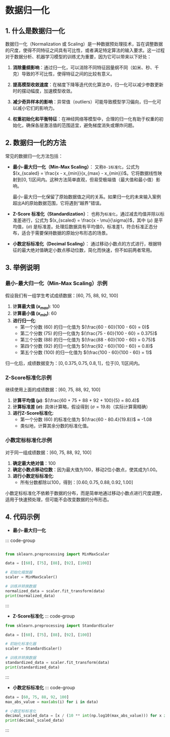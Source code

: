 # 数据归一化

## 1. 什么是数据归一化

数据归一化（Normalization 或 Scaling）是一种数据预处理技术，旨在调整数据的尺度，使得不同特征之间具有可比性，或者满足特定算法的输入要求。这一过程对于数据分析、机器学习模型的训练尤为重要，因为它可以带来以下好处：

1. **消除量纲影响**：通过归一化，可以消除不同特征因量纲不同（如米、秒、千克）导致的不可比性，使得特征之间的比较有意义。

2. **提高模型收敛速度**：在梯度下降等迭代优化算法中，归一化可以减少参数更新时的摆动幅度，加速模型收敛。

3. **减少奇异样本的影响**：异常值（outliers）可能导致模型学习偏向，归一化可以减小它们的影响力。

4. **权重初始化和平衡特征**：在神经网络等模型中，合理的归一化有助于权重的初始化，确保各层激活值的范围适宜，避免梯度消失或爆炸问题。

## 2. 数据归一化的方法

常见的数据归一化方法包括：

- **最小-最大归一化（Min-Max Scaling）**：
  又称`0-1标准化`，公式为 $(x_{scaled} = \frac{x - x_{min}}{x_{max} - x_{min}})$。它将数据线性映射到[0, 1]区间内。这种方法简单直观，但易受极端值（最大值和最小值）影响。

  最小-最大归一化保留了原始数据值之间的关系。如果归一化的未来输入案例超出A的原始数据范围，它将遇到“越界”错误。
  

- **Z-Score 标准化（Standardization）**：
  也称为`标准化`，通过减去均值并除以标准差进行，公式为 $(x_{scaled} = \frac{x - \mu}{\sigma})$，其中 $(\mu)$ 是平均值，$(\sigma)$ 是标准差。处理后数据具有平均值0，标准差1，符合标准正态分布，适合于需要保持数据的原始分布形态的场景。

- **小数定标标准化（Decimal Scaling）**：
  通过移动小数点的方式进行，根据特征的最大绝对值确定小数点移动位数，简化而快速，但不如前两者常用。


## 3. 举例说明

### 最小-最大归一化（Min-Max Scaling）示例

假设我们有一组学生考试成绩数据：[60, 75, 88, 92, 100]

1. **计算最大值 $(x_{max})$**: 100
2. **计算最小值 $(x_{min})$**: 60
3. **进行归一化**:
   - 第一个分数 $(60)$ 的归一化值为 $(\frac{60 - 60}{100 - 60} = 0)$
   - 第二个分数 $(75)$ 的归一化值为 $(\frac{75 - 60}{100 - 60} = 0.375)$
   - 第三个分数 $(88)$ 的归一化值为 $(\frac{88 - 60}{100 - 60} = 0.75)$
   - 第四个分数 $(92)$ 的归一化值为 $(\frac{92 - 60}{100 - 60} = 0.8)$
   - 第五个分数 $(100)$ 的归一化值为 $(\frac{100 - 60}{100 - 60} = 1)$

归一化后，成绩数据变为：$[0, 0.375, 0.75, 0.8, 1]$，位于[0, 1]区间内。

### Z-Score标准化示例

继续使用上面的成绩数据：[60, 75, 88, 92, 100]

1. **计算平均值 $(\mu)$**: $(\frac{60 + 75 + 88 + 92 + 100}{5} = 80.4)$
2. **计算标准差 $(\sigma)$**: 具体计算略，假设得到 $(\sigma = 19.8)$（实际计算需精确）
3. **进行Z-Score标准化**:
   - 第一个分数 $(60)$ 的标准化值为 $(\frac{60 - 80.4}{19.8})$ ≈ -1.08
   - 类似地，计算其余分数的标准化值。

### 小数定标标准化示例

对于同一组成绩数据：[60, 75, 88, 92, 100]

1. **确定最大绝对值**：100
2. **确定小数点移动位数**：因为最大值为100，移动2位小数点，使其成为1.00。
3. **进行小数定标标准化**:
   - 所有分数都除以100，得到：$[0.60, 0.75, 0.88, 0.92, 1.00]$

小数定标标准化不依赖于数据的分布，而是简单地通过移动小数点进行尺度调整，适用于快速预处理，但可能不会改变数据的分布形态。

## 4. 代码示例

- **最小-最大归一化**

::: code-group
``` Python

from sklearn.preprocessing import MinMaxScaler

data = [[60], [75], [88], [92], [100]]

# 初始化缩放器
scaler = MinMaxScaler()

# 训练并转换数据
normalized_data = scaler.fit_transform(data)
print(normalized_data)
```
:::

- **Z-Score标准化**
::: code-group
``` Python
from sklearn.preprocessing import StandardScaler

data = [[60], [75], [88], [92], [100]]

# 初始化标准化器
scaler = StandardScaler()

# 训练并转换数据
standardized_data = scaler.fit_transform(data)
print(standardized_data)
```
:::

- **小数定标标准化**
::: code-group
``` Python
data = [60, 75, 88, 92, 100]
max_abs_value = max(abs(i) for i in data)

# 小数定标标准化
decimal_scaled_data = [x / (10 ** int(np.log10(max_abs_value))) for x in data]
print(decimal_scaled_data)
```
:::